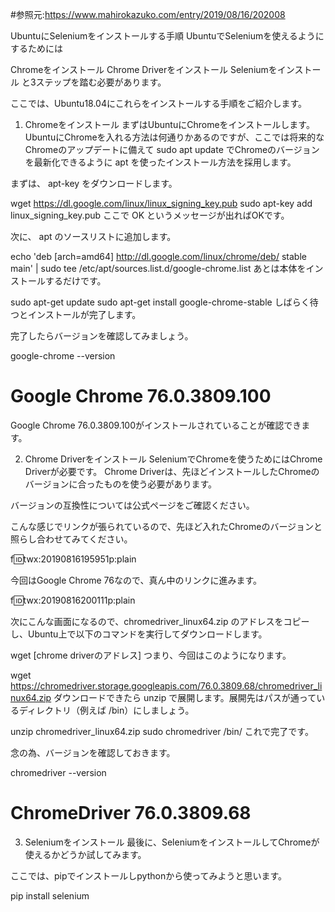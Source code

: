 #参照元:https://www.mahirokazuko.com/entry/2019/08/16/202008

UbuntuにSeleniumをインストールする手順
UbuntuでSeleniumを使えるようにするためには

Chromeをインストール
Chrome Driverをインストール
Seleniumをインストール
と3ステップを踏む必要があります。

ここでは、Ubuntu18.04にこれらをインストールする手順をご紹介します。

1. Chromeをインストール
まずはUbuntuにChromeをインストールします。UbuntuにChromeを入れる方法は何通りかあるのですが、ここでは将来的なChromeのアップデートに備えて sudo apt update でChromeのバージョンを最新化できるように apt を使ったインストール方法を採用します。

まずは、 apt-key をダウンロードします。

wget https://dl.google.com/linux/linux_signing_key.pub
sudo apt-key add linux_signing_key.pub
ここで OK というメッセージが出ればOKです。

次に、 apt のソースリストに追加します。

echo 'deb [arch=amd64] http://dl.google.com/linux/chrome/deb/ stable main' | sudo tee /etc/apt/sources.list.d/google-chrome.list
あとは本体をインストールするだけです。

sudo apt-get update
sudo apt-get install google-chrome-stable
しばらく待つとインストールが完了します。

完了したらバージョンを確認してみましょう。

google-chrome --version
# Google Chrome 76.0.3809.100
Google Chrome 76.0.3809.100がインストールされていることが確認できます。

2. Chrome Driverをインストール
SeleniumでChromeを使うためにはChrome Driverが必要です。 Chrome Driverは、先ほどインストールしたChromeのバージョンに合ったものを使う必要があります。

バージョンの互換性については公式ページをご確認ください。


 

こんな感じでリンクが張られているので、先ほど入れたChromeのバージョンと照らし合わせてみてください。

f:id:twx:20190816195951p:plain

今回はGoogle Chrome 76なので、真ん中のリンクに進みます。

f:id:twx:20190816200111p:plain

次にこんな画面になるので、chromedriver_linux64.zip のアドレスをコピーし、Ubuntu上で以下のコマンドを実行してダウンロードします。

wget [chrome driverのアドレス]
つまり、今回はこのようになります。

wget https://chromedriver.storage.googleapis.com/76.0.3809.68/chromedriver_linux64.zip
ダウンロードできたら unzip で展開します。展開先はパスが通っているディレクトリ（例えば /bin）にしましょう。

unzip chromedriver_linux64.zip
sudo chromedriver /bin/
これで完了です。

念の為、バージョンを確認しておきます。

chromedriver --version
# ChromeDriver 76.0.3809.68
3. Seleniumをインストール
最後に、SeleniumをインストールしてChromeが使えるかどうか試してみます。

ここでは、pipでインストールしpythonから使ってみようと思います。

pip install selenium